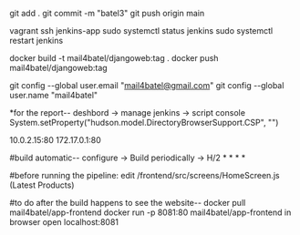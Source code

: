 git add .
git commit -m "batel3"
git push origin main

vagrant ssh jenkins-app
sudo systemctl status jenkins
sudo systemctl restart jenkins



docker build -t mail4batel/djangoweb:tag .
docker push mail4batel/djangoweb:tag

git config --global user.email "mail4batel@gmail.com"
git config --global user.name "mail4batel"

*for the report--
deshbord -> manage jenkins -> script console 
System.setProperty("hudson.model.DirectoryBrowserSupport.CSP", "")

10.0.2.15:80
172.17.0.1:80

#build automatic--
configure -> Build periodically ->
H/2 * * * *

#before running the pipeline:
edit /frontend/src/screens/HomeScreen.js (Latest Products)

#to do after the build happens to see the website--
docker pull mail4batel/app-frontend
docker run -p 8081:80 mail4batel/app-frontend
in browser open localhost:8081